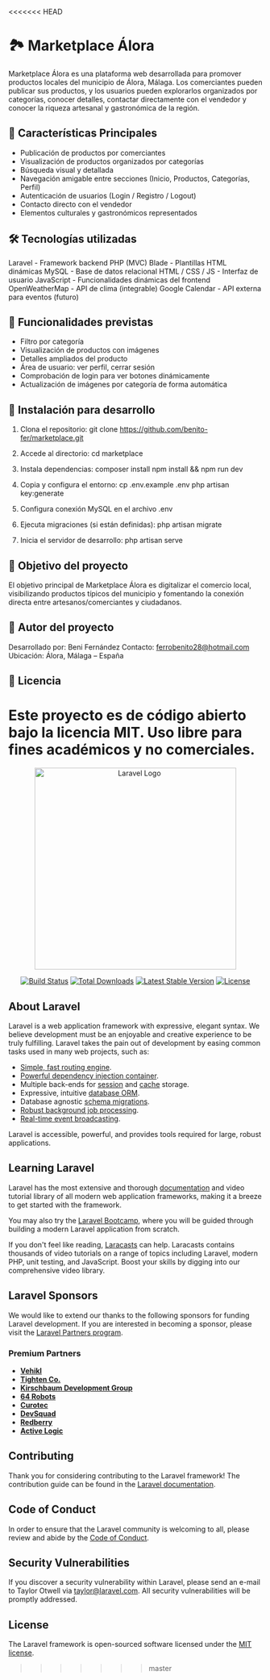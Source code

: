 <<<<<<< HEAD
# 🏞️ Marketplace Álora

Marketplace Álora es una plataforma web desarrollada para promover productos locales del municipio de Álora, Málaga. Los comerciantes pueden publicar sus productos, y los usuarios pueden explorarlos organizados por categorías, conocer detalles, contactar directamente con el vendedor y conocer la riqueza artesanal y gastronómica de la región.

## 🌟 Características Principales

- Publicación de productos por comerciantes
- Visualización de productos organizados por categorías
- Búsqueda visual y detallada
- Navegación amigable entre secciones (Inicio, Productos, Categorías, Perfil)
- Autenticación de usuarios (Login / Registro / Logout)
- Contacto directo con el vendedor
- Elementos culturales y gastronómicos representados

## 🛠️ Tecnologías utilizadas

Laravel               - Framework backend PHP (MVC)
Blade                 - Plantillas HTML dinámicas
MySQL                 - Base de datos relacional
HTML / CSS / JS       - Interfaz de usuario
JavaScript            - Funcionalidades dinámicas del frontend
OpenWeatherMap        - API de clima (integrable)
Google Calendar       - API externa para eventos (futuro)

## 📲 Funcionalidades previstas

- Filtro por categoría
- Visualización de productos con imágenes
- Detalles ampliados del producto
- Área de usuario: ver perfil, cerrar sesión
- Comprobación de login para ver botones dinámicamente
- Actualización de imágenes por categoría de forma automática

## 🧪 Instalación para desarrollo

1. Clona el repositorio:
   git clone https://github.com/benito-fer/marketplace.git

2. Accede al directorio:
   cd marketplace

3. Instala dependencias:
   composer install
   npm install && npm run dev

4. Copia y configura el entorno:
   cp .env.example .env
   php artisan key:generate

5. Configura conexión MySQL en el archivo .env

6. Ejecuta migraciones (si están definidas):
   php artisan migrate

7. Inicia el servidor de desarrollo:
   php artisan serve

## 🎯 Objetivo del proyecto

El objetivo principal de Marketplace Álora es digitalizar el comercio local, visibilizando productos típicos del municipio y fomentando la conexión directa entre artesanos/comerciantes y ciudadanos.

## 🙋 Autor del proyecto

Desarrollado por: Beni Fernández
Contacto: ferrobenito28@hotmail.com
Ubicación: Álora, Málaga – España

## 📄 Licencia

Este proyecto es de código abierto bajo la licencia MIT. Uso libre para fines académicos y no comerciales.
=======
<p align="center"><a href="https://laravel.com" target="_blank"><img src="https://raw.githubusercontent.com/laravel/art/master/logo-lockup/5%20SVG/2%20CMYK/1%20Full%20Color/laravel-logolockup-cmyk-red.svg" width="400" alt="Laravel Logo"></a></p>

<p align="center">
<a href="https://github.com/laravel/framework/actions"><img src="https://github.com/laravel/framework/workflows/tests/badge.svg" alt="Build Status"></a>
<a href="https://packagist.org/packages/laravel/framework"><img src="https://img.shields.io/packagist/dt/laravel/framework" alt="Total Downloads"></a>
<a href="https://packagist.org/packages/laravel/framework"><img src="https://img.shields.io/packagist/v/laravel/framework" alt="Latest Stable Version"></a>
<a href="https://packagist.org/packages/laravel/framework"><img src="https://img.shields.io/packagist/l/laravel/framework" alt="License"></a>
</p>

## About Laravel

Laravel is a web application framework with expressive, elegant syntax. We believe development must be an enjoyable and creative experience to be truly fulfilling. Laravel takes the pain out of development by easing common tasks used in many web projects, such as:

- [Simple, fast routing engine](https://laravel.com/docs/routing).
- [Powerful dependency injection container](https://laravel.com/docs/container).
- Multiple back-ends for [session](https://laravel.com/docs/session) and [cache](https://laravel.com/docs/cache) storage.
- Expressive, intuitive [database ORM](https://laravel.com/docs/eloquent).
- Database agnostic [schema migrations](https://laravel.com/docs/migrations).
- [Robust background job processing](https://laravel.com/docs/queues).
- [Real-time event broadcasting](https://laravel.com/docs/broadcasting).

Laravel is accessible, powerful, and provides tools required for large, robust applications.

## Learning Laravel

Laravel has the most extensive and thorough [documentation](https://laravel.com/docs) and video tutorial library of all modern web application frameworks, making it a breeze to get started with the framework.

You may also try the [Laravel Bootcamp](https://bootcamp.laravel.com), where you will be guided through building a modern Laravel application from scratch.

If you don't feel like reading, [Laracasts](https://laracasts.com) can help. Laracasts contains thousands of video tutorials on a range of topics including Laravel, modern PHP, unit testing, and JavaScript. Boost your skills by digging into our comprehensive video library.

## Laravel Sponsors

We would like to extend our thanks to the following sponsors for funding Laravel development. If you are interested in becoming a sponsor, please visit the [Laravel Partners program](https://partners.laravel.com).

### Premium Partners

- **[Vehikl](https://vehikl.com/)**
- **[Tighten Co.](https://tighten.co)**
- **[Kirschbaum Development Group](https://kirschbaumdevelopment.com)**
- **[64 Robots](https://64robots.com)**
- **[Curotec](https://www.curotec.com/services/technologies/laravel/)**
- **[DevSquad](https://devsquad.com/hire-laravel-developers)**
- **[Redberry](https://redberry.international/laravel-development/)**
- **[Active Logic](https://activelogic.com)**

## Contributing

Thank you for considering contributing to the Laravel framework! The contribution guide can be found in the [Laravel documentation](https://laravel.com/docs/contributions).

## Code of Conduct

In order to ensure that the Laravel community is welcoming to all, please review and abide by the [Code of Conduct](https://laravel.com/docs/contributions#code-of-conduct).

## Security Vulnerabilities

If you discover a security vulnerability within Laravel, please send an e-mail to Taylor Otwell via [taylor@laravel.com](mailto:taylor@laravel.com). All security vulnerabilities will be promptly addressed.

## License

The Laravel framework is open-sourced software licensed under the [MIT license](https://opensource.org/licenses/MIT).
>>>>>>> master
